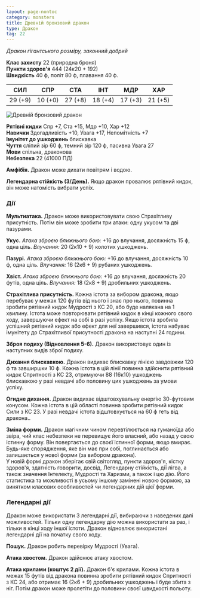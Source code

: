 ```yaml
---
layout: page-nontoc
category: monsters
title: Древній бронзовий дракон
type: Дракон
tag: 22
---
```


_Дракон гігантського розміру, законний добрий_

**Клас захисту** 22 (природна броня)    
**Пункти здоров'я** 444 (24к20 + 192)    
**Швидкість** 40 ф, політ 80 ф, плавання 40 ф.

| СИЛ     | СПР     | СТА     | ІНТ     | МДР     | ХАР     |
| ------- | ------- | ------- | ------- | ------- | ------- |
| 29 (+9) | 10 (+0) | 27 (+8) | 18 (+4) | 17 (+3) | 21 (+5) |

![Древній бронзовий дракон](https://www.dndbeyond.com/avatars/thumbnails/30782/503/1000/1000/638061964458445076.png)

**Рятівні кидки** Спр +7, Ста +15, Мдр +10, Хар +12    
**Навички** Здогадливість +10, Увага +17, Непомітність +7    
**Імунітет до ушкоджень** блискавка    
**Чуття** сліпий зір 60 ф, темний зір 120 ф, пасивна Увага 27    
**Мови** спільна, драконова    
**Небезпека** 22 (41000 ПД)

**Амфібія.** Дракон може дихати повітрям і водою.    

**Легендарна стійкість (3/День).** Якщо дракон провалює рятівний кидок, він може натомість вибрати успіх.

### Дії
**Мультиатака.** Дракон може використовувати свою Страхітливу присутність. Потім він може зробити три атаки: одну укусом та дві пазурами.    

**Укус.** _Атака зброєю ближнього бою:_ +16 до влучання, досяжність 15 ф, одна ціль. _Влучання:_ 20 (2к10 + 9) колотих ушкоджень.    

**Пазурі.** _Атака зброєю ближнього бою:_ +16 до влучання, досяжність 10 ф, одна ціль. _Влучання:_ 16 (2к6 + 9) рубаних ушкоджень.    

**Хвіст.** _Атака зброєю ближнього бою:_ +16 до влучання, досяжність 20 футів, одна ціль. _Влучання:_ 18 (2к8 + 9) дробильних ушкоджень.    

**Страхітлива присутність.** Кожна істота за вибором дракона, якщо перебуває у межах 120 футів від нього і знає про нього, повинна зробити рятівний кидок Мудрості з КС 20, або буде налякана на 1 хвилину. Істота може повторювати рятівний кидок в кінці кожного свого ходу, завершуючи ефект на собі в разі успіху. Якщо істота зробила успішний рятівний кидок або ефект для неї завершився, істота набуває імунітету до Страхітливої присутності дракона на наступні 24 години.    

**Зброя подиху (Відновлення 5-6).** Дракон використовує один із наступних видів зброї подиху.    

**Дихання блискавкою.** Дракон видихає блискавку лінією завдовжки 120 ф та завширшки 10 ф. Кожна істота в цій лінії повинна здійснити рятівний кидок Спритності з КС 23, отримуючи 88 (16к10) ушкоджень блискавкою у разі невдачі або половину цих ушкоджень за умови успіху.    

**Огидне дихання.** Дракон видихає відштовхувальну енергію 30-футовим конусом. Кожна істота в цій області повинна зробити рятівний кидок Сили з КС 23. У разі невдачі істота відштовхується на 60 ф геть від дракона..    

**Зміна форми.** Дракон магічним чином перевтілюється на гуманоїда або звіра, чий клас небезпеки не перевищує його власний, або назад у свою істинну форму. Він повертається до своєї істинної форми, якщо вмирає. Будь-яке спорядження, яке він має при собі, поглинається або залишається у нової форми (за вибором дракона).    
У новій формі дракон зберігає свій світогляд, пункти здоров'я, кістку здоров'я, здатність говорити, досвід, Легендарну стійкість, дії лігва, а також значення Інтелекту, Мудрості та Харизми, а також і цю дію. Його статистика та можливості в усьому іншому замінені новою формою, за винятком класових особливостей чи легендарних дій цієї форми.

### Легендарні дії
Дракон може використати 3 легендарні дії, вибираючи з наведених далі можливостей. Тільки одну легендарну дію можна використати за раз, і тільки в кінці ходу іншої істоти. Дракон відновлює використані легендарні дії на початку свого ходу.    

**Пошук.** Дракон робить перевірку Мудрості (Увага).    

**Атака хвостом.** Дракон здійснює атаку хвостом.    

**Атака крилами (коштує 2 дії).** Дракон б'є крилами. Кожна істота в межах 15 футів від дракона повинна зробити рятівний кидок Спритності з КС 24, або отримає 16 (2к6 + 9) дробильних ушкоджень і буде збита з ніг. Потім дракон може пролетіти до половини своєї швидкості польоту.
